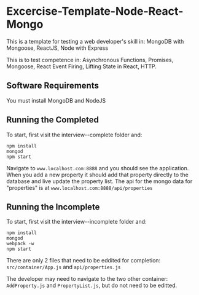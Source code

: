 # Excercise-Template-Node-React-Mongo 

This is a template for testing a web developer's skill in:
MongoDB with Mongoose, ReactJS, Node with Express

This is to test competence in:
Asynchronous Functions, Promises, Mongoose, React Event Firing, Lifting State in React, HTTP.

## Software Requirements
You must install MongoDB and NodeJS

## Running the Completed
To start, first visit the interview--complete folder and:
```
npm install
mongod
npm start
```
Navigate to `www.localhost.com:8888` and you should see the application. When you add a new property it should add that property directly to the database and live update the property list. The api for the mongo data for "properties" is at `www.localhost.com:8888/api/properties`

## Running the Incomplete
To start, first visit the interview--incomplete folder and:
```
npm install
mongod
webpack -w
npm start
```

There are only 2 files that need to be eddited for completion:
`src/container/App.js` and `api/properties.js`

The developer may need to navigate to the two other container:
`AddProperty.js` and `PropertyList.js`, but do not need to be editted.

